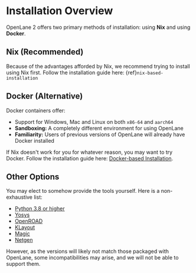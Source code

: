# Installation Overview

OpenLane 2 offers two primary methods of installation: using **Nix** and using
**Docker**.

## Nix (Recommended)

Because of the advantages afforded by Nix, we recommend trying to install using
Nix first. Follow the installation guide here:
{ref}`nix-based-installation`

## Docker (Alternative)

Docker containers offer:

* Support for Windows, Mac and Linux on both `x86-64` and `aarch64`
* **Sandboxing:** A completely different environment for using OpenLane
* **Familiarity:** Users of previous versions of OpenLane will already have
  Docker installed

If Nix doesn't work for you for whatever reason, you may want to try Docker.
Follow the installation guide here:
[Docker-based Installation](./common/docker_installation/index.md).

## Other Options

You may elect to somehow provide the tools yourself. Here is a non-exhaustive
list:

* [Python 3.8 or higher](https://www.python.org/)
* [Yosys](https://yosyshq.net/)
* [OpenROAD](https://github.com/The-OpenROAD-Project/OpenROAD)
* [KLayout](https://klayout.de)
* [Magic](http://opencircuitdesign.com/magic/)
* [Netgen](http://opencircuitdesign.com/netgen/)

However, as the versions will likely not match those packaged with OpenLane,
some incompatibilities may arise, and we will not be able to support them.
